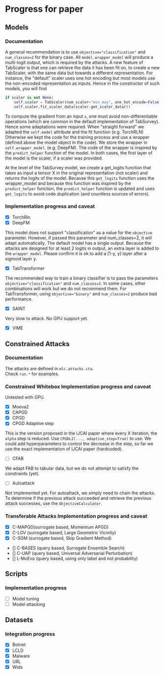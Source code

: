 # Progress for paper

## Models

### Documentation
A general recommendation is to use `objective="classification"` and `num_classes=2` for the binary case.
All `model.wrapper_model` will produce a multi-logit output, which is required by the attacks.
A new feature of TabScaler is that one can retrieve the data it has been fit on, to create a new TabScaler, with the same data but towards a different representation.
For instance, the "default" scaler uses one hot encoding but most models use the non-encoded representation as inputs.
Hence in the constructor of such models, you will find
```python
if scaler is not None:
    self.scaler = TabScaler(num_scaler="min_max", one_hot_encode=False)
    self.scaler.fit_scaler_data(scaler.get_scaler_data())
```

To compute the gradient from an input `x`, one must avoid non-differentiable operations (which are common in the default implementation of TabSurvey). 
Hence some adaptations were required.
When "straight forward" we adapted the `self.model` attribute and the fit function (e.g. TorchRLN)
Otherwise we kept the code for the training process and use a wrapper (defined above the model object in the code). We store the wrapper in `self.wrapper_model`. (e.g. DeepFM). 
The code of the wrapper is inspired by the `predict_helper` function of the model.
In both cases, the first layer of the model is the scaler, if a scaler was provided.

At the level of the TabSurvey model, we create a get_logits function that takes as input a tensor X in the original representation (not scaler) and returns the logits of the model.
Because this `get_logits` function uses the wrapper_model and because this function was inspired by the `predict_helper` function, the `predict_helper` function is updated and uses `get_logits` to avoid code duplication (and countless sources of errors).

### Implementation progress and caveat

- [x] TorchRln
- [x] DeepFM 

This model does not support "classification" as a value for the `objective` parameter.
However, if passed this parameter and num_classes=2, it will adapt automatically.
The default model has a single output. 
Because the attacks are designed for at least 2 logits in output, an extra layer is added to the `wrapper_model`.
Please confirm it is ok to add a [1-y, y] layer after a sigmoid layer y.

- [x] TabTransformer

The recommended way to train a binary classifier is to pass the parameters `objective="classification"` and `num_classes=2`.
In some cases, other combinations will work but we do not recommend them.
For TabTransformer, using `objective="binary"` and `num_classes=2` produce bad performance.

- [x] SAINT 

Very slow to attack. No GPU support yet.

- [x] VIME 

## Constrained Attacks

### Documentation

The attacks are defined in `mlc.attacks.cta`.  
Check `run.*` for examples.

### Constrained Whitebox Implementation progress and caveat

Untested with GPU.

- [x] Moeva2
- [x] CAPGD
- [x] CPGD
- [x] CPGD Adaptive step

This is the version proposed in the IJCAI paper where every X iteration, the `alpha` step is reduced.
Use `CPGDL2(..., adaptive_step=True)` to use.
We could add hyperparameters to control the decrease in the step, so far we use the exact implementation of IJCAI paper (hardcoded).

- [ ] CFAB

We adapt FAB to tabular data, but we do not attempt to satisfy the constraints (yet).

- [ ] Autoattack

Not implemented yet.
For autoattack, we simply need to chain the attacks. 
To determine if the previous attack succeeded and retrieve the previous attack successes, use the `ObjectiveCalculator`. 

### Transferable Attacks Implementation progress and caveat
- [x] C-MAPGD(surrogate based, Momentum APGD)
- [x] C-LGV (surrogate based, Large Geometric Vicinity)
- [x] C-SGM (surrogate based, Skip Gradient Method)
- [] C-BASES (query based, Surrogate Ensemble Search)
- [] C-UAP (query based, Universal Adversarial Perturbation)
- [] L-MoEva (query based, using only label and not probability)

## Scripts

### Implementation progress 

- [ ] Model tuning
- [ ] Model attacking

## Datasets

### Integration progress

- [x] Botnet
- [x] LCLD
- [x] Malware
- [x] URL
- [x] Wids
